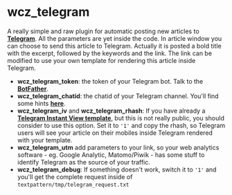 # wcz_telegram
A really simple and raw plugin for automatic posting new articles to [**Telegram**](https://telegram.org/). All the parameters are yet inside the code. In article window you can choose to send this article to Telegram. Actually it is posted a bold title with the excerpt, followed by the keywords and the link. The link can be modified to use your own template for rendering this article inside Telegram.

* **wcz_telegram_token**: the token of your Telegram bot. Talk to the [**BotFather**](https://core.telegram.org/bots#6-botfather).
* **wcz_telegram_chatid**: the chatid of your Telegram channel. You'll find some hints [**here**](https://stackoverflow.com/questions/45414021/get-telegram-channel-group-id).
* **wcz_telegram_iv** and **wcz_telegram_rhash**: If you have already a [**Telegram Instant View template**](https://instantview.telegram.org/#publishing-templates), but this is not really public, you should consider to use this option. Set it to `'1'` and copy the rhash, so Telegram users will see your article on their mobiles inside Telegram rendered with your template.
* **wcz_telegram_utm** add parameters to your link, so your web analytics software - eg. Google Analytic, Matomo/Piwik - has some stuff to identify Telegram as the source of your traffic.
* **wcz_telegram_debug**: If something doesn't work, switch it to `'1'` and you'll get the complete request inside of `textpattern/tmp/telegram_request.txt`
